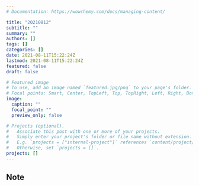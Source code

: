 ```yaml
---
# Documentation: https://wowchemy.com/docs/managing-content/

title: "20210812"
subtitle: ""
summary: ""
authors: []
tags: []
categories: []
date: 2021-08-11T15:22:24Z
lastmod: 2021-08-11T15:22:24Z
featured: false
draft: false

# Featured image
# To use, add an image named `featured.jpg/png` to your page's folder.
# Focal points: Smart, Center, TopLeft, Top, TopRight, Left, Right, BottomLeft, Bottom, BottomRight.
image:
  caption: ""
  focal_point: ""
  preview_only: false

# Projects (optional).
#   Associate this post with one or more of your projects.
#   Simply enter your project's folder or file name without extension.
#   E.g. `projects = ["internal-project"]` references `content/project/deep-learning/index.md`.
#   Otherwise, set `projects = []`.
projects: []
---
```


## Note

